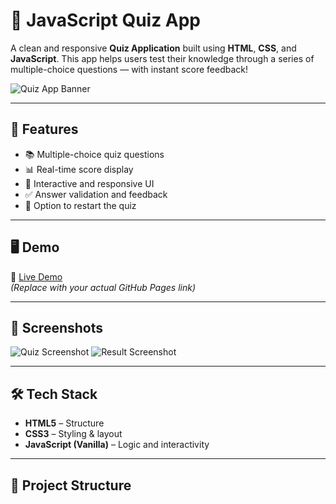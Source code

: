 # 🎯 JavaScript Quiz App

A clean and responsive **Quiz Application** built using **HTML**, **CSS**, and **JavaScript**. This app helps users test their knowledge through a series of multiple-choice questions — with instant score feedback!

![Quiz App Banner](https://via.placeholder.com/900x300.png?text=JavaScript+Quiz+App) <!-- Replace with your actual screenshot or banner -->

---

## 🚀 Features

- 📚 Multiple-choice quiz questions
- 📊 Real-time score display
- 🎨 Interactive and responsive UI
- ✅ Answer validation and feedback
- 🔁 Option to restart the quiz

---

## 🖥️ Demo

🔗 [Live Demo](https://yourusername.github.io/Quiz-App/)  
*(Replace with your actual GitHub Pages link)*

---

## 📸 Screenshots

![Quiz Screenshot](https://via.placeholder.com/600x400.png?text=Question+Page)
![Result Screenshot](https://via.placeholder.com/600x400.png?text=Score+Page)

---

## 🛠️ Tech Stack

- **HTML5** – Structure
- **CSS3** – Styling & layout
- **JavaScript (Vanilla)** – Logic and interactivity

---

## 📁 Project Structure

